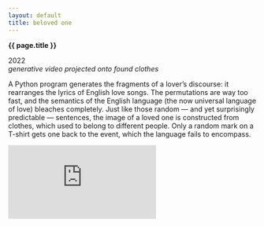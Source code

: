 ```yaml
---
layout: default
title: beloved one
---
```


**{{ page.title }}**

2022\
_generative video projected onto found clothes_

A Python program generates the fragments of a lover’s discourse: it rearranges the lyrics of English love songs. The permutations are way too fast, and the semantics of the English language (the now universal language of love) bleaches completely. Just like those random — and yet surprisingly predictable — sentences, the image of a loved one is constructed from clothes, which used to belong to different people. Only a random mark on a T-shirt gets one back to the event, which the language fails to encompass.

<div class="my-video-class">
<iframe src="https://player.vimeo.com/video/817029052/?autoplay=1" frameborder="0"></iframe>
</div>

